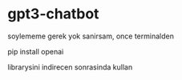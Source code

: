 # gpt3-chatbot


soylememe gerek yok sanirsam, once terminalden

pip install openai

librarysini indirecen sonrasinda kullan

